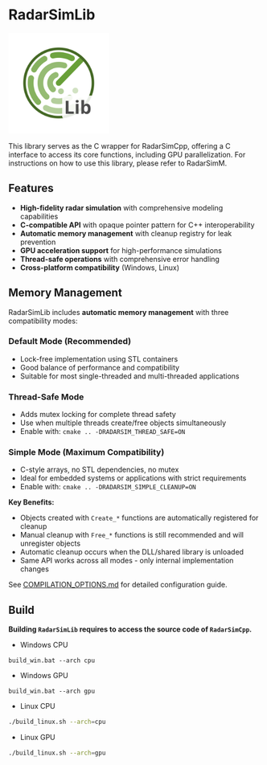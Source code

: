 # RadarSimLib

<img src="./assets/radarsimlib.svg" alt="logo" width="200"/>

This library serves as the C wrapper for RadarSimCpp, offering a C interface to access its core functions, including GPU parallelization. For instructions on how to use this library, please refer to RadarSimM.

## Features

- **High-fidelity radar simulation** with comprehensive modeling capabilities
- **C-compatible API** with opaque pointer pattern for C++ interoperability  
- **Automatic memory management** with cleanup registry for leak prevention
- **GPU acceleration support** for high-performance simulations
- **Thread-safe operations** with comprehensive error handling
- **Cross-platform compatibility** (Windows, Linux)

## Memory Management

RadarSimLib includes **automatic memory management** with three compatibility modes:

### Default Mode (Recommended)
- Lock-free implementation using STL containers
- Good balance of performance and compatibility
- Suitable for most single-threaded and multi-threaded applications

### Thread-Safe Mode
- Adds mutex locking for complete thread safety
- Use when multiple threads create/free objects simultaneously
- Enable with: `cmake .. -DRADARSIM_THREAD_SAFE=ON`

### Simple Mode (Maximum Compatibility)
- C-style arrays, no STL dependencies, no mutex
- Ideal for embedded systems or applications with strict requirements
- Enable with: `cmake .. -DRADARSIM_SIMPLE_CLEANUP=ON`

**Key Benefits:**
- Objects created with `Create_*` functions are automatically registered for cleanup
- Manual cleanup with `Free_*` functions is still recommended and will unregister objects
- Automatic cleanup occurs when the DLL/shared library is unloaded
- Same API works across all modes - only internal implementation changes

See [COMPILATION_OPTIONS.md](COMPILATION_OPTIONS.md) for detailed configuration guide.

## Build

**Building `RadarSimLib` requires to access the source code of `RadarSimCpp`.**

- Windows CPU

```batch
build_win.bat --arch cpu
```

- Windows GPU

```batch
build_win.bat --arch gpu
```

- Linux CPU

```bash
./build_linux.sh --arch=cpu
```

- Linux GPU

```bash
./build_linux.sh --arch=gpu
```
